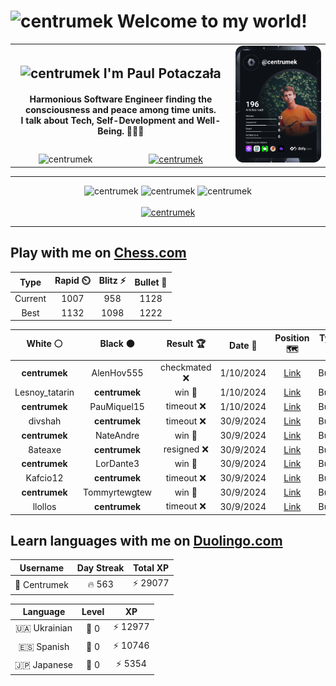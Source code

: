 <h1>
  <img
    src="https://emojis.slackmojis.com/emojis/images/1531849430/4246/blob-sunglasses.gif"
    width="30"
    alt="centrumek"
  />
  Welcome to my world!
</h1>

<table>
  <tbody>
    <tr>
      <td align="center" width="70%" colspan="2">
        <h2>
          <img
            src="https://raw.githubusercontent.com/MartinHeinz/MartinHeinz/master/wave.gif"
            width="30px"
            alt="centrumek"
          />
          I'm Paul Potaczała
        </h2>
        <h4>
          Harmonious Software Engineer finding the consciousness and peace among time units.
          <br/>
          I talk about Tech, Self-Development and Well-Being. 🌿🧘🚀
        </h4>
      </td>
      <td width="30%" rowspan="2">
        <a href="https://app.daily.dev/centrumek">
          <img
            src="./devcard.svg"
            alt="centrumek"
          />
        </a>
      </td>
    </tr>
    <tr align="center">
      <td>
        <img
          src="https://komarev.com/ghpvc/?username=centrumek&label=visitors&color=0e75b6&style=flat"
          alt="centrumek"
        >
      </td>
      <td>
        <a href="https://stackoverflow.com/users/14496012/centrumek">
          <img
            src="https://stackoverflow.com/users/flair/14496012.png?theme=dark"
            alt="centrumek"
          >
        </a>
      </td>
    </tr>
  </tbody>
</table>

---
<div align="center">
  <img 
    src="https://github-readme-stats.vercel.app/api?username=centrumek&show_icons=true&count_private=true&theme=dark&hide_border=true&hide=issues,contribs&bg_color=00000000"
    alt="centrumek"
  />
  <img
    src="https://github-readme-stats.vercel.app/api/top-langs/?username=centrumek&layout=compact&hide_border=true&theme=dark&bg_color=00000000&langs_count=6&exclude_repo=air-statistic-app"
    alt="centrumek"
  />
  <img 
    src="https://github-readme-streak-stats.herokuapp.com?user=centrumek&theme=dark&hide_border=true&background=FFFFFF00"
    alt="centrumek"
  />
  <br/>
  <br/>
  <a href="https://www.buymeacoffee.com/centrumek">
    <img
      src="https://cdn.buymeacoffee.com/buttons/v2/default-orange.png"
      height="50"
      width="210"
      alt="centrumek"
    />
  </a>
</div>

---

## Play with me on [Chess.com](https://www.chess.com/member/centrumek)

<div align="center">
<!--START_SECTION:chessStats-->
<!-- Automatically generated with https://github.com/Balastrong/chess-stats-action -->

| Type | Rapid ⏲️ | Blitz ⚡ | Bullet 🔫 |
|:---:|:---:|:---:|:---:|
| Current | 1007 | 958 | 1128 |
| Best | 1132 | 1098 | 1222 |

| White ⚪ | Black ⚫ | Result 🏆 | Date 📅 | Position 🗺️ | Type 🕕 |
|:---:|:---:|:---:|:---:|:---:|:---:|
| **centrumek** | AlenHov555 | checkmated ❌ | 1/10/2024 | <a href="http://www.ee.unb.ca/cgi-bin/tervo/fen.pl?select=8/5ppp/1k6/pp3P2/PK1R2P1/7r/1P6/8 w - a6">Link</a> | Bullet |
| Lesnoy_tatarin | **centrumek** | win 🥇 | 1/10/2024 | <a href="http://www.ee.unb.ca/cgi-bin/tervo/fen.pl?select=4r1k1/pp2r2p/n1p3p1/8/3pq1P1/P1P4P/1P5K/R2Q1R2 w - -">Link</a> | Bullet |
| **centrumek** | PauMiquel15 | timeout ❌ | 1/10/2024 | <a href="http://www.ee.unb.ca/cgi-bin/tervo/fen.pl?select=8/pp6/5p2/2k2N1p/5P2/4r2K/7P/8 w - -">Link</a> | Bullet |
| divshah | **centrumek** | timeout ❌ | 30/9/2024 | <a href="http://www.ee.unb.ca/cgi-bin/tervo/fen.pl?select=8/p7/8/2R4p/1n1P4/1P1kP3/P4QPP/6K1 b - -">Link</a> | Bullet |
| **centrumek** | NateAndre | win 🥇 | 30/9/2024 | <a href="http://www.ee.unb.ca/cgi-bin/tervo/fen.pl?select=5r2/1p2b2p/pB2k3/P1p5/1n1p4/5N2/6PP/3R2K1 b - -">Link</a> | Bullet |
| 8ateaxe | **centrumek** | resigned ❌ | 30/9/2024 | <a href="http://www.ee.unb.ca/cgi-bin/tervo/fen.pl?select=r1b4k/pp2R3/5Q2/3p4/3P4/8/PPP2PPP/R5K1 b - -">Link</a> | Bullet |
| **centrumek** | LorDante3 | win 🥇 | 30/9/2024 | <a href="http://www.ee.unb.ca/cgi-bin/tervo/fen.pl?select=1r4k1/5ppp/4p3/2N5/4P3/2K1nP2/4N1PP/7R b - -">Link</a> | Bullet |
| Kafcio12 | **centrumek** | timeout ❌ | 30/9/2024 | <a href="http://www.ee.unb.ca/cgi-bin/tervo/fen.pl?select=8/8/8/5pk1/pp6/P4PqP/1P6/1R3R1K b - -">Link</a> | Bullet |
| **centrumek** | Tommyrtewgtew | win 🥇 | 30/9/2024 | <a href="http://www.ee.unb.ca/cgi-bin/tervo/fen.pl?select=6k1/5p2/2Pp1b1p/p4Pp1/P1P3P1/1K6/4Q3/8 b - -">Link</a> | Bullet |
| llollos | **centrumek** | timeout ❌ | 30/9/2024 | <a href="http://www.ee.unb.ca/cgi-bin/tervo/fen.pl?select=8/8/8/1P3k2/8/8/1KP3R1/8 b - -">Link</a> | Bullet |

<!--END_SECTION:chessStats-->
</div>

## Learn languages with me on [Duolingo.com](https://www.duolingo.com/profile/Centrumek)

<div align="center">
<!--START_SECTION:duolingoStats-->
<!-- Automatically generated with https://github.com/centrumek/duolingo-readme-stats-->

| Username | Day Streak | Total XP |
|:---:|:---:|:---:|
| 👤 Centrumek | 🔥 563 | ⚡ 29077 |

| Language | Level | XP |
|:---:|:---:|:---:|
| 🇺🇦 Ukrainian | 👑 0 | ⚡ 12977 |
| 🇪🇸 Spanish | 👑 0 | ⚡ 10746 |
| 🇯🇵 Japanese | 👑 0 | ⚡ 5354 |

<!--END_SECTION:duolingoStats-->
</div>
<!--
**centrumek/centrumek** is a ✨ _special_ ✨ repository because its `README.md` (this file) appears on your GitHub profile.

Here are some ideas to get you started:

- 🔭 I’m currently working on ...
- 🌱 I’m currently learning ...
- 👯 I’m looking to collaborate on ...
- 🤔 I’m looking for help with ...
- 💬 Ask me about ...
- 📫 How to reach me: ...
- 😄 Pronouns: ...
- ⚡ Fun fact: ...
-->
